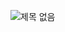 ![제목 없음](https://user-images.githubusercontent.com/109587951/195264718-2950f4d1-e5a1-424a-8cc5-e8159bd4f8a5.png)
